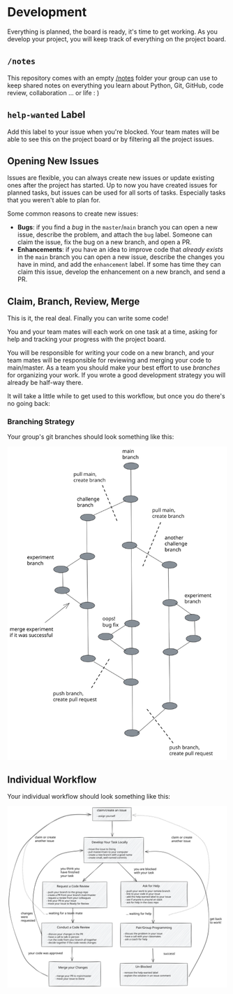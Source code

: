 # Development

Everything is planned, the board is ready, it's time to get working. As you
develop your project, you will keep track of everything on the project board.

## `/notes`

This repository comes with an empty [/notes](./notes) folder your group can use
to keep shared notes on everything you learn about Python, Git, GitHub, code
review, collaboration ... or life : )

## `help-wanted` Label

Add this label to your issue when you're blocked. Your team mates will be able
to see this on the project board or by filtering all the project issues.

## Opening New Issues

Issues are flexible, you can always create new issues or update existing ones
after the project has started. Up to now you have created issues for planned
tasks, but issues can be used for all sorts of tasks. Especially tasks that you
weren't able to plan for.

Some common reasons to create new issues:

- **Bugs**: if you find a _bug_ in the `master`/`main` branch you can open a new
  issue, describe the problem, and attach the `bug` label. Someone can claim the
  issue, fix the bug on a new branch, and open a PR.
- **Enhancements**: if you have an idea to improve code that _already exists_ in
  the `main` branch you can open a new issue, describe the changes you have in
  mind, and add the `enhancement` label. If some has time they can claim this
  issue, develop the enhancement on a new branch, and send a PR.

## Claim, Branch, Review, Merge

This is it, the real deal. Finally you can write some code!

You and your team mates will each work on one task at a time, asking for help
and tracking your progress with the project board.

You will be responsible for writing your code on a new branch, and your team
mates will be responsible for reviewing and merging your code to main/master. As
a team you should make your best effort to use _branches_ for organizing your
work. If you wrote a good development strategy you will already be half-way
there.

It will take a little while to get used to this workflow, but once you do
there's no going back:

### Branching Strategy

Your group's git branches should look something like this:

[![branching strategy](./assets/branching_strategy.svg)](https://excalidraw.com/#json=IBDwrOShConw1SJwEqvii,-a8F2kZpRHiR2itGLU7IiA)

## Individual Workflow

Your individual workflow should look something like this:

[![claim, branch, review, merge](./assets/claim_branch_review_merge.svg)](https://excalidraw.com/#json=-kZH0xSi4KCTru2JePZQV,X9da-5Fl_9AdgMdIbW1X5Q)

